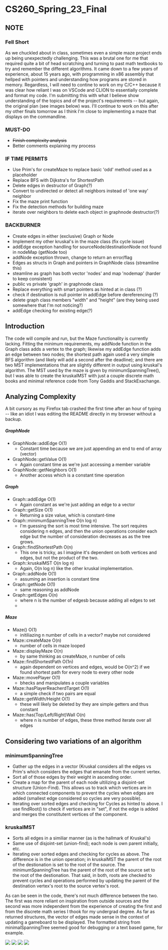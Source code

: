 # CS260_Spring_23_Final

## NOTE

### Fell Short
As we chuckled about in class, sometimes even a simple maze project ends up being unexpectedly challenging. This was a brutal one for me that required quite a bit of head scratching and turning to past math textbooks to try and remember the different algorithms. It came down to a few years of experience, about 15 years ago, with programming in x86 assembly that hellped with pointers and understanding how programs are stored in memory. Regardless, I will need to contine to work on my C/C++ because it was clear how reliant I was on VSCode and CLION to essentially complete and format my code. I'm submitting this with what I believe show understanding of the topics and of the project's requirements -- but again, the original plan (see images below) was. I'll continue to work on this after my other finals tomorrow as I think I'm close to implementing a maze that displays on the commandline. 

### MUST-DO
* ~~Finish complexity analysis~~
* Better comments explaining my process


### IF TIME PERMITS
* Use Prim's for createMaze to replace basic 'odd' method used as a placeholder
* Replace BFS with Dijkstra's for ShortestPath
* Delete edges in destructor of Graph(?)
* Convert to undirected or detect all neighbors instead of 'one way' neighbor
* Fix the maze print function
* Fix the detection methods for building maze
* iterate over neighbors to delete each object in graphnode destructor(?)



### BACKBURNER
* Create edges in either (exclusive) Graph or Node
* Implement my other kruskal's in the maze class (fix cycle issue)
* addEdge exception handling for sourceNode/destinationNode not found in nodeMap (getNode too)
* addNode exception thrown, change to return an error/flag
* Edges as structs in Graph and pointers in GraphNode class (streamline this)
* steamline as graph has both vector 'nodes' and map 'nodemap' (harder to keep consistent)
* public vs private 'graph' in graphnode class
* Replace everything with smart pointers as hinted at in class (?)
* check if destination is null pointer in addEdge before dereferencing (?)
* delete graph class members "width" and "height" (are they being used somewhere that I'm not noticing?)
* addEdge checking for existing edge(?)



## Introduction
The code will compile and run, but the Maze functionality is currently lacking. Fitting the minimum requirements, my addNode function in the Graph class adds a vertex to the graph; likewise my addEdge function adds an edge between two nodes; the shortest path again used a very simple BFS algorithm (and likely will add a second after the deadline); and there are two MST implementations that are slightly different in output using kruskal's algorithm. The MST used by the maze is given by minimumSpanningTree(), but I was able to create the kruskalMST with just a couple discrete math books and minimal reference code from Tony Gaddis and StackExachange.

## Analyzing Complexity

A bit cursory as my Firefox tab crashed the first time after an hour of typing -- like an idiot I was editing the README directly in my browser without a backup.

##### GraphNode

* GraphNode::addEdge O(1)
   - Constant time because we are just appending an end to end of array (vector)
* GraphNode::getValue O(1)
   - Again constant time as we're just accessing a member variable
* GraphNode::getNeighbors O(1)
   - Another access which is a constant time operation

#####  Graph
* Graph::addEdge O(1)
   - Again constant as we're just adding an edge to a vector
* Graph::getSize O(1)
   - Returning a size value, which is constant-time
* Graph::minimumSpanningTree O(n log n)
   - I'm guessing the sort is most time intensive. The sort requires considering n edges, and then the union operations consider each edge but the number of consideration decreases as as the tree grows.
* Graph::findShortestPath O(n)
   - This one is tricky, as I imagine it's dependent on both vertices and edges, but not the product of the two.
* Graph::kruskalMST O(n log n)   
   - Again, O(n log n) like the other kruskal implementation.
* Graph::addNode O(1)
   - assuming an insertion is constant time
* Graph::getNode O(1)
   - same reasoning as addNode
* Graph::getEdges O(n)
   - where n is the number of edgesb because adding all edges to set
   - 
##### Maze
* Maze() O(1)
   - initiliazing n number of cells in a vector? maybe not considered
* Maze::createMaze O(n)
   - number of cells in maze looped
* Maze::displayMaze O(n)
   - by same thinking as createMaze, n number of cells
* Maze::findShortestPath O(1n)
   - again dependent on vertices and edges, would be O(n^2) if we found shortest path for every node to every other node
* Maze::movePlayer O(1)
   - bhecks and manipulates a couple variables
* Maze::hasPlayerReacherdTarget O(1)
   - a simple check if two pairs are equal
* Maze::getWidth/Height O(1)
   - these will likely be deleted by they are simple getters and thus constant
* Maze::has(Top/Left/Right)Wall O(n)
   - where n is number of edges, these three method iterate over all edges


## Considering two variations of an algorithm

### minimumSpanningTree
* Gather up the edges in a vector (Kruskal considers all the edges vs Prim's which considers the edges that emanate from the current vertex.
* Sort all of those edges by their weight in ascending order.
* Create a map for the parent of each node ultilizing a disjoint-set structure (Union-Find). This allows us to track which vertices are in which connected components to prevent the cycles when edges are added (smallest edge considered so cycles are very possible).
* Iterating over sorted edges and checking for Cycles as hinted to above. I use findRoot() to check if vertices are in "set", if not the edge is added and merges the constitutent vertices of the component.

### kruskalMST
* Sorts all edges in a similiar manner (as is the hallmark of Kruskal's)
* Same use of disjoint-set (union-find); each node is own parent initially, etc.
* Iterating over sorted edges and checking for cycles as above. The difference is in the union operation; in kruskalMST the parent of the root of the destionation is set to the root of the source. The minimumSpanningTree has the parent of the root of the source set to the root of the destionation. That said, in both, roots are checked to prevent cycles and  operations performed by updating the parent of the destination vertex's root to the source vertex's root.

As can be seen in the code, there's not much difference between the two. The first was more reliant on inspiration from outside sources and the second was more independent from the experience of creating the first and from the discrete math series I thook for my undergrad degree. As far as returned structures, the vector of edges made sense in the context of updating a gameboard to be displayed. The formatted string from minimalSpanningTree seemed good for debugging or a text based game, for example. 



![](https://github.com/TetherIO/CS260_Spring_23_Final/blob/main/Data%20Structures-2.jpg?raw=true)
![](https://github.com/TetherIO/CS260_Spring_23_Final/blob/main/Data%20Structures-3.jpg?raw=true)
![](https://github.com/TetherIO/CS260_Spring_23_Final/blob/main/Data%20Structures-4.jpg?raw=true)
![](https://github.com/TetherIO/CS260_Spring_23_Final/blob/main/Data%20Structures-5.jpg?raw=true)
